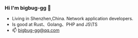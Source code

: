 ### Hi I'm bigbug-gg 👋

- Living in Shenzhen,China. Network application developers.
- Is good at Rust、Golang、PHP and JS\TS
- 📫 bigbug-gg@qq.com

<!--
**bigbug-gg/bigbug-gg** is a ✨ _special_ ✨ repository because its `README.md` (this file) appears on your GitHub profile.

Here are some ideas to get you started:

- 🔭 I’m currently working on ...
- 🌱 I’m currently learning ...
- 👯 I’m looking to collaborate on ...
- 🤔 I’m looking for help with ...
- 💬 Ask me about ...
- 📫 How to reach me: ...
- 😄 Pronouns: ...
- ⚡ Fun fact: ...
-->
